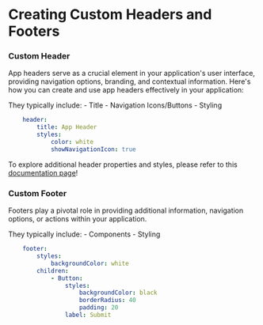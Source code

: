 # Creating Custom Headers and Footers

### Custom Header
App headers serve as a crucial element in your application's user interface, providing navigation options, branding, and contextual information. Here's how you can create and use app headers effectively in your application:

They typically include:
    - Title
    - Navigation Icons/Buttons
    - Styling
```yaml
    header:
        title: App Header
        styles:
            color: white
            showNavigationIcon: true
```

To explore additional header properties and styles, please refer to this [documentation page](/build/user-interface/1-page-structure.md)!

### Custom Footer
Footers play a pivotal role in providing additional information, navigation options, or actions within your application.

They typically include: 
    - Components
    - Styling
```yaml
    footer:
        styles:
            backgroundColor: white
        children:
            - Button:
                styles:
                    backgroundColor: black
                    borderRadius: 40
                    padding: 20
                label: Submit
```